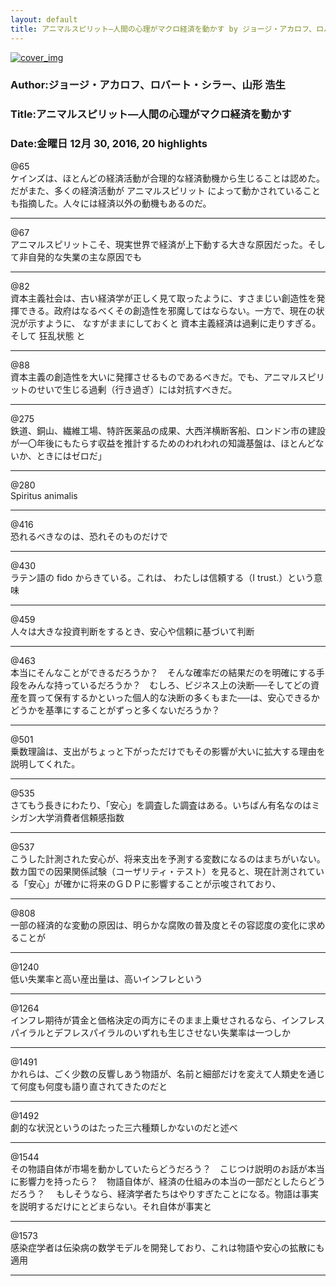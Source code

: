 ```yaml
---
layout: default
title: アニマルスピリット―人間の心理がマクロ経済を動かす by ジョージ・アカロフ、ロバート・シラー、山形 浩生
---
```


[![cover_img](http://images-jp.amazon.com/images/P/B00HSCB8DQ.09.MZZZZZZZ.jpg)](https://www.amazon.co.jp/dp/B00HSCB8DQ)  
### Author:ジョージ・アカロフ、ロバート・シラー、山形 浩生  
### Title:アニマルスピリット―人間の心理がマクロ経済を動かす  
### Date:金曜日 12月 30, 2016, 20 highlights
  
@65  
ケインズは、ほとんどの経済活動が合理的な経済動機から生じることは認めた。だがまた、多くの経済活動が アニマルスピリット によって動かされていることも指摘した。人々には経済以外の動機もあるのだ。  
****
  
@67  
アニマルスピリットこそ、現実世界で経済が上下動する大きな原因だった。そして非自発的な失業の主な原因でも  
****
  
@82  
資本主義社会は、古い経済学が正しく見て取ったように、すさまじい創造性を発揮できる。政府はなるべくその創造性を邪魔してはならない。一方で、現在の状況が示すように、 なすがままにしておくと 資本主義経済は過剰に走りすぎる。そして 狂乱状態 と  
****
  
@88  
資本主義の創造性を大いに発揮させるものであるべきだ。でも、アニマルスピリットのせいで生じる過剰（行き過ぎ）には対抗すべきだ。  
****
  
@275  
鉄道、銅山、繊維工場、特許医薬品の成果、大西洋横断客船、ロンドン市の建設が一〇年後にもたらす収益を推計するためのわれわれの知識基盤は、ほとんどないか、ときにはゼロだ」  
****
  
@280  
Spiritus animalis  
****
  
@416  
恐れるべきなのは、恐れそのものだけで  
****
  
@430  
ラテン語の fido からきている。これは、 わたしは信頼する（I trust.）という意味  
****
  
@459  
人々は大きな投資判断をするとき、安心や信頼に基づいて判断  
****
  
@463  
本当にそんなことができるだろうか？　そんな確率だの結果だのを明確にする手段をみんな持っているだろうか？　むしろ、ビジネス上の決断──そしてどの資産を買って保有するかといった個人的な決断の多くもまた──は、安心できるかどうかを基準にすることがずっと多くないだろうか？  
****
  
@501  
乗数理論は、支出がちょっと下がっただけでもその影響が大いに拡大する理由を説明してくれた。  
****
  
@535  
さてもう長きにわたり、「安心」を調査した調査はある。いちばん有名なのはミシガン大学消費者信頼感指数  
****
  
@537  
こうした計測された安心が、将来支出を予測する変数になるのはまちがいない。数カ国での因果関係試験（コーザリティ・テスト）を見ると、現在計測されている「安心」が確かに将来のＧＤＰに影響することが示唆されており、  
****
  
@808  
一部の経済的な変動の原因は、明らかな腐敗の普及度とその容認度の変化に求めることが  
****
  
@1240  
低い失業率と高い産出量は、高いインフレという  
****
  
@1264  
インフレ期待が賃金と価格決定の両方にそのまま上乗せされるなら、インフレスパイラルとデフレスパイラルのいずれも生じさせない失業率は一つしか  
****
  
@1491  
かれらは、ごく少数の反響しあう物語が、名前と細部だけを変えて人類史を通じて何度も何度も語り直されてきたのだと  
****
  
@1492  
劇的な状況というのはたった三六種類しかないのだと述べ  
****
  
@1544  
その物語自体が市場を動かしていたらどうだろう？　こじつけ説明のお話が本当に影響力を持ったら？　物語自体が、経済の仕組みの本当の一部だとしたらどうだろう？ 　もしそうなら、経済学者たちはやりすぎたことになる。物語は事実を説明するだけにとどまらない。それ自体が事実と  
****
  
@1573  
感染症学者は伝染病の数学モデルを開発しており、これは物語や安心の拡散にも適用  
****